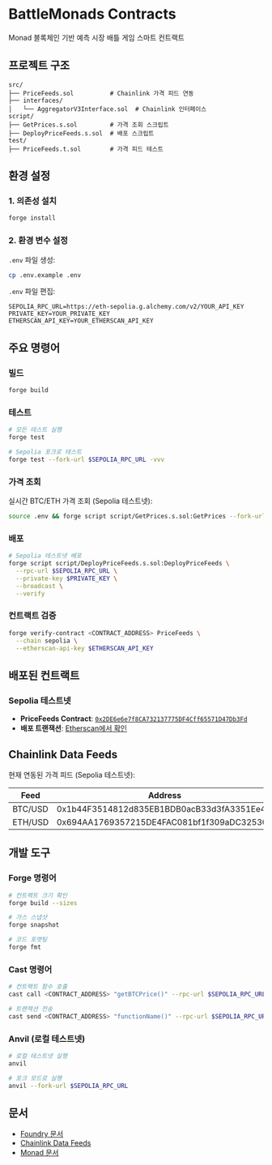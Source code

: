# BattleMonads Contracts

Monad 블록체인 기반 예측 시장 배틀 게임 스마트 컨트랙트

## 프로젝트 구조

```
src/
├── PriceFeeds.sol          # Chainlink 가격 피드 연동
├── interfaces/
│   └── AggregatorV3Interface.sol  # Chainlink 인터페이스
script/
├── GetPrices.s.sol         # 가격 조회 스크립트
├── DeployPriceFeeds.s.sol  # 배포 스크립트
test/
├── PriceFeeds.t.sol        # 가격 피드 테스트
```

## 환경 설정

### 1. 의존성 설치

```bash
forge install
```

### 2. 환경 변수 설정

`.env` 파일 생성:

```bash
cp .env.example .env
```

`.env` 파일 편집:
```
SEPOLIA_RPC_URL=https://eth-sepolia.g.alchemy.com/v2/YOUR_API_KEY
PRIVATE_KEY=YOUR_PRIVATE_KEY
ETHERSCAN_API_KEY=YOUR_ETHERSCAN_API_KEY
```

## 주요 명령어

### 빌드

```bash
forge build
```

### 테스트

```bash
# 모든 테스트 실행
forge test

# Sepolia 포크로 테스트
forge test --fork-url $SEPOLIA_RPC_URL -vvv
```

### 가격 조회

실시간 BTC/ETH 가격 조회 (Sepolia 테스트넷):

```bash
source .env && forge script script/GetPrices.s.sol:GetPrices --fork-url $SEPOLIA_RPC_URL -vvv
```

### 배포

```bash
# Sepolia 테스트넷 배포
forge script script/DeployPriceFeeds.s.sol:DeployPriceFeeds \
  --rpc-url $SEPOLIA_RPC_URL \
  --private-key $PRIVATE_KEY \
  --broadcast \
  --verify
```

### 컨트랙트 검증

```bash
forge verify-contract <CONTRACT_ADDRESS> PriceFeeds \
  --chain sepolia \
  --etherscan-api-key $ETHERSCAN_API_KEY
```

## 배포된 컨트랙트

### Sepolia 테스트넷
- **PriceFeeds Contract**: [`0x2DE6e6e7f8CA732137775DF4Cff65571D47Db3Fd`](https://sepolia.etherscan.io/address/0x2DE6e6e7f8CA732137775DF4Cff65571D47Db3Fd#code)
- **배포 트랜잭션**: [Etherscan에서 확인](https://sepolia.etherscan.io/address/0x2DE6e6e7f8CA732137775DF4Cff65571D47Db3Fd#code)

## Chainlink Data Feeds

현재 연동된 가격 피드 (Sepolia 테스트넷):

| Feed | Address | Decimals |
|------|---------|----------|
| BTC/USD | 0x1b44F3514812d835EB1BDB0acB33d3fA3351Ee43 | 8 |
| ETH/USD | 0x694AA1769357215DE4FAC081bf1f309aDC325306 | 8 |

## 개발 도구

### Forge 명령어

```bash
# 컨트랙트 크기 확인
forge build --sizes

# 가스 스냅샷
forge snapshot

# 코드 포맷팅
forge fmt
```

### Cast 명령어

```bash
# 컨트랙트 함수 호출
cast call <CONTRACT_ADDRESS> "getBTCPrice()" --rpc-url $SEPOLIA_RPC_URL

# 트랜잭션 전송
cast send <CONTRACT_ADDRESS> "functionName()" --rpc-url $SEPOLIA_RPC_URL --private-key $PRIVATE_KEY
```

### Anvil (로컬 테스트넷)

```bash
# 로컬 테스트넷 실행
anvil

# 포크 모드로 실행
anvil --fork-url $SEPOLIA_RPC_URL
```

## 문서

- [Foundry 문서](https://book.getfoundry.sh/)
- [Chainlink Data Feeds](https://docs.chain.link/data-feeds)
- [Monad 문서](https://docs.monad.xyz/)